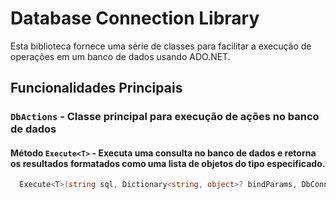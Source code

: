 # Database Connection Library

Esta biblioteca fornece uma série de classes para facilitar a execução de operações em um banco de dados usando ADO.NET.

## Funcionalidades Principais

### `DbActions` - Classe principal para execução de ações no banco de dados

#### Método `Execute<T>` - Executa uma consulta no banco de dados e retorna os resultados formatados como uma lista de objetos do tipo especificado.

```C#
  Execute<T>(string sql, Dictionary<string, object>? bindParams, DbConnection connection);
```
